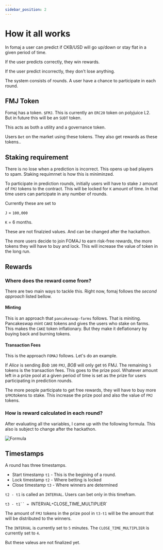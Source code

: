 ```yaml
---
sidebar_position: 2
---
```


# How it all works

In fomaj a user can predict if CKB/USD will go up/down or stay flat in a given period of time. 

If the user predicts correctly, they win rewards.

If the user predict incorrectly, they don't lose anything.

The system consists of rounds. A user have a chance to participate in each round. 

## FMJ Token
Fomaj has a token. `$FMJ`. This is currently an `ERC20` token on polyjuice L2. But in future this will be an `SUDT` token. 

This acts as both a utility and a governance token.

Users `Bet` on the market using these tokens. They also get rewards as these tokens..

## Staking requirement
There is no lose when a prediction is incorrect. This opens up bad players to spam. Staking requimrnet is how this is miniminzed. 

To participate in prediction rounds, initially users will have to stake `J` amount of `FMJ` tokens to the contract. This will be locked for `K` amount of time. In that time users can partcipate in any number of rounds. 

Currently these are set to

`J` = `100,000`

`K` = 6 months.

These are not finalzied values. And can be changed after the hackathon.

The more users decide to join FOMAJ to earn risk-free rewards, the more tokens they will have to buy and lock. This will increase the value of token in the long run. 

## Rewards

### Where does the reward come from?

There are two main ways to tackle this. Right now, fomaj follows the *second approach* listed bellow.

#### Minting
This is an approach that `pancakeswap-farms` follows. That is miniting. Pancakeswap mint `CAKE` tokens and gives the users who stake on farms. This makes the `CAKE` token inflationary. But they make it deflationary by buying back and burning tokens.

#### Transaction Fees
This is the approach `FOMAJ` follows.
Let's do an example. 

If *Alice* is sending *Bob* `100` `FMJ`, *BOB* will only get `95` FMJ. The remaining `5` tokens is the transaction fees. This goes to the prize pool. Whatever amount left in a prize pool at a given period of time is set as the prize for users participating in prediction rounds.

The more people participate to get free rewards, they will have to buy more `$FMJ`tokens to stake. This increase the prize pool and also the value of `FMJ` tokens. 

### How is reward calculated in each round?

After evaluating all the variables, I came up with the following formula. This also is subject to change after the hackathon.


![Formula](/img/formula.png)

## Timestamps

A round has three timestamps. 

- Start timestamp `t1` - This is the begining of a round. 
- Lock timestamp `t2` - Where betting is locked
- Close timestamp `t3` - Where winners are determined

`t2 - t1` is called an `INTERVAL`. Users can bet only in this timefram. 

`t3 - t1`` = `INTERVAL` * `CLOSE_TIME_MULTIPLIER`

The amount of `FMJ` tokens in the prize pool in `t3-t1` will be the amount that will be distributed to the winners.

The `INTERVAL` is currently set to `5` minutes.
The `CLOSE_TIME_MULTIPLIER` is currently set to `4`. 

But these valeus are not finalized yet.


